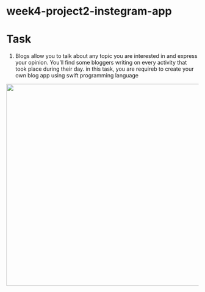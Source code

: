 # week4-project2-instegram-app

# Task 
1. Blogs allow you to talk about any topic you are interested in and express your opinion. You’ll find some bloggers writing on every activity that took place during their day. in this task, you are requireb to create your own blog app using swift programming language


<img src="https://user-images.githubusercontent.com/44459664/137601295-484af622-6b5c-45af-8887-ed320d05a4f4.png" width="600" height="530"/>  

